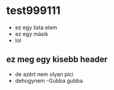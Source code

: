 # test999111
- ez egy lista elem
- ez egy másik
- lol

## ez meg egy kisebb header
- de azért nem olyan pici
- dehogynem
-Gubba gubba 
